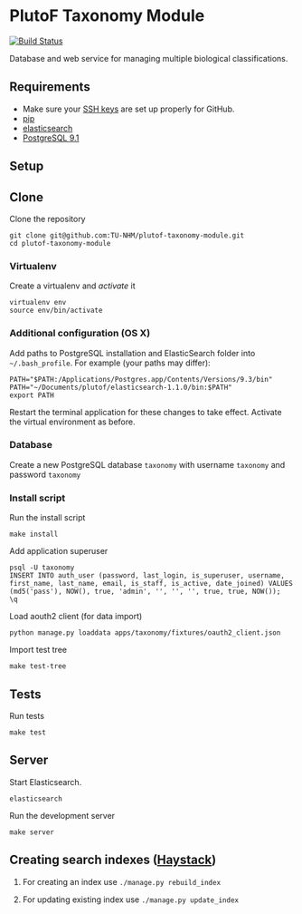 # PlutoF Taxonomy Module

[![Build Status](https://travis-ci.org/TU-NHM/plutof-taxonomy-module.svg?branch=master)](https://travis-ci.org/TU-NHM/plutof-taxonomy-module)

Database and web service for managing multiple biological classifications.

## Requirements
* Make sure your [SSH keys](https://help.github.com/articles/generating-ssh-keys) are set up properly for GitHub.
* [pip](http://www.pip-installer.org/en/latest/)
* [elasticsearch](http://www.elasticsearch.org/overview/elkdownloads/)
* [PostgreSQL 9.1](http://www.postgresql.org/download/)

## Setup

## Clone
Clone the repository
```console
git clone git@github.com:TU-NHM/plutof-taxonomy-module.git
cd plutof-taxonomy-module
```

### Virtualenv
Create a virtualenv and *activate* it
```console
virtualenv env
source env/bin/activate
```

### Additional configuration (OS X)
Add paths to PostgreSQL installation and ElasticSearch folder into `~/.bash_profile`. For example (your paths may differ):
```console
PATH="$PATH:/Applications/Postgres.app/Contents/Versions/9.3/bin"
PATH="~/Documents/plutof/elasticsearch-1.1.0/bin:$PATH"
export PATH
```

Restart the terminal application for these changes to take effect. Activate the virtual environment as before.


### Database
Create a new PostgreSQL database `taxonomy` with username `taxonomy` and password `taxonomy`

### Install script
Run the install script
```console
make install
```

Add application superuser
```console
psql -U taxonomy
INSERT INTO auth_user (password, last_login, is_superuser, username, first_name, last_name, email, is_staff, is_active, date_joined) VALUES (md5('pass'), NOW(), true, 'admin', '', '', '', true, true, NOW());
\q
```

Load aouth2 client (for data import)
```console
python manage.py loaddata apps/taxonomy/fixtures/oauth2_client.json
```

Import test tree
```console
make test-tree
```

## Tests
Run tests
```console
make test
```

## Server
Start Elasticsearch.
```console
elasticsearch
```

Run the development server
```console
make server
```

## Creating search indexes ([Haystack](http://django-haystack.readthedocs.org/en/latest/toc.html))

1. For creating an index use ```./manage.py rebuild_index```

2. For updating existing index use ```./manage.py update_index```
